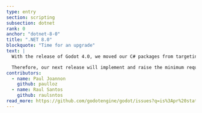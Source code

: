 ```yaml
---
type: entry
section: scripting
subsection: dotnet
rank: 0
anchor: "dotnet-8-0"
title: ".NET 8.0"
blockquote: "Time for an upgrade"
text: |
  With the release of Godot 4.0, we moved our C# packages from targeting Mono to .NET 6. This version of .NET was released on November 8, 2021 and ended support on November 12, 2024.

  Therefore, our next release will implement and raise the minimum required version to .NET 8; existing projects will automatically be upgraded when opened with Godot 4.4 while older releases will keep targeting .NET 6 to avoid breakage.
contributors:
  - name: Paul Joannon
    github: paulloz
  - name: Raul Santos
    github: raulsntos
read_more: https://github.com/godotengine/godot/issues?q=is%3Apr%20state%3Amerged%2092131%20100195%20
---
```

